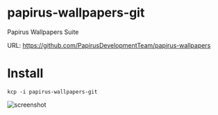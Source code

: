papirus-wallpapers-git
==================
Papirus Wallpapers Suite

URL: https://github.com/PapirusDevelopmentTeam/papirus-wallpapers

# Install
```
kcp -i papirus-wallpapers-git
```

![screenshot](https://i.imgur.com/D2bmQ0U.png)
